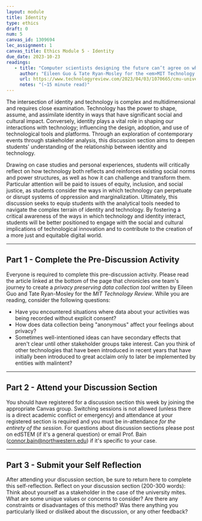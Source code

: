 ```yaml
---
layout: module
title: Identity
type: ethics
draft: 0
num: 5
canvas_id: 1309694
lec_assignment: 1
canvas_title: Ethics Module 5 - Identity
due_date: 2023-10-23
readings:
   - title: "Computer scientists designing the future can’t agree on what privacy means"
     author: "Eileen Guo & Tate Ryan-Mosley for the <em>MIT Technology Review</em>"
     url: https://www.technologyreview.com/2023/04/03/1070665/cmu-university-privacy-battle-smart-building-sensors-mites/
     notes: "(~15 minute read)"
---
```


The intersection of identity and technology is complex and multidimensional and requires close examination. Technology has the power to shape, assume, and assimilate identity in ways that have significant social and cultural impact. Conversely, identity plays a vital role in shaping our interactions with technology; influencing the design, adoption, and use of technological tools and platforms. Through an exploration of contemporary events through stakeholder analysis, this discussion section aims to deepen students' understanding of the relationship between identity and technology.

Drawing on case studies and personal experiences, students will critically reflect on how technology both reflects and reinforces existing social norms and power structures, as well as how it can challenge and transform them. Particular attention will be paid to issues of equity, inclusion, and social justice, as students consider the ways in which technology can perpetuate or disrupt systems of oppression and marginalization. Ultimately, this discussion seeks to equip students with the analytical tools needed to navigate the complex terrain of identity and technology. By fostering a critical awareness of the ways in which technology and identity interact, students will be better positioned to engage with the social and cultural implications of technological innovation and to contribute to the creation of a more just and equitable digital world.

* * *

## Part 1 - Complete the Pre-Discussion Activity

Everyone is required to complete this pre-discussion activity. Please read the article linked at the bottom of the page that chronicles one team's journey to create a _privacy preserving data collection tool_ written by Eileen Guo and Tate Ryan-Mosley for the _MIT Technology Review_. While you are reading, consider the following questions:

* Have you encountered situations where data about your activities was being recorded without explicit consent?
* How does data collection being "anonymous" affect your feelings about privacy?
* Sometimes well-intentioned ideas can have secondary effects that aren't clear until other stakeholder groups take interest. Can you think of other technologies that have been introduced in recent years that have initially been introduced to great acclaim only to later be implemented by entities with malintent?

* * *

## Part 2 - Attend your Discussion Section

You should have registered for a discussion section this week by joining the appropriate Canvas group. Switching sessions is not allowed (unless there is a direct academic conflict or emergency) and attendance at your registered section is required and you must be in-attendance _for the entirety of the session_. For questions about discussion sections please post on edSTEM (if it's a general question) or email Prof. Bain (<connor.bain@northwestern.edu>) if it's specific to your case.

* * *

## Part 3 - Submit your Self Reflection

After attending your discussion section, be sure to return here to complete this self-reflection. Reflect on your discussion section (200-300 words): Think about yourself as a stakeholder in the case of the university mites. What are some unique values or concerns to consider? Are there any constraints or disadvantages of this method? Was there anything you particularly liked or disliked about the discussion, or any other feedback?